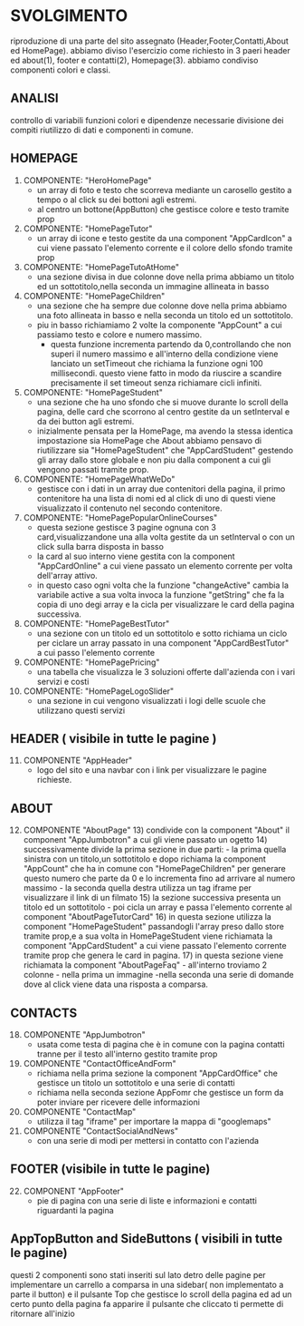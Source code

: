 # SVOLGIMENTO

riproduzione di una parte del sito assegnato (Header,Footer,Contatti,About ed HomePage).
abbiamo diviso l'esercizio come richiesto in 3 paeri header ed about(1), footer e contatti(2), Homepage(3).
abbiamo condiviso componenti colori e classi.

## ANALISI
controllo di variabili funzioni colori e dipendenze necessarie
divisione dei compiti
riutilizzo di dati e componenti in comune.



## HOMEPAGE
1) COMPONENTE: "HeroHomePage"
    - un array di foto e testo che scorreva mediante un carosello gestito a tempo o al click su dei bottoni agli estremi.
    - al centro un bottone(AppButton) che gestisce colore e testo tramite prop
2) COMPONENTE: "HomePageTutor"
    - un array di icone e testo gestite da una component "AppCardIcon" a cui viene passato l'elemento corrente e il colore dello sfondo tramite prop
3) COMPONENTE: "HomePageTutoAtHome"
    - una sezione divisa in due colonne dove nella prima abbiamo un titolo ed un sottotitolo,nella seconda un immagine allineata in basso
4) COMPONENTE: "HomePageChildren"
    - una sezione che ha sempre due colonne dove nella prima abbiamo una foto allineata in basso e nella seconda un titolo ed un sottotitolo.
    - piu in basso richiamiamo 2 volte la componente "AppCount" a cui passiamo testo e colore e numero massimo.
        - questa funzione incrementa partendo da 0,controllando che non superi il numero massimo e all'interno della condizione viene lanciato un setTimeout che richiama la funzione ogni 100 millisecondi. questo viene fatto in modo da riuscire a scandire precisamente il set timeout senza richiamare cicli infiniti.
5) COMPONENTE: "HomePageStudent"
    - una sezione che ha uno sfondo che si muove durante lo scroll della pagina, delle card che scorrono al centro gestite da un setInterval e da dei button agli estremi.
    - inizialmente pensata per la HomePage, ma avendo la stessa identica impostazione sia HomePage che About abbiamo pensavo di riutilizzare sia "HomePageStudent" che "AppCardStudent" gestendo gli array dallo store globale e non piu dalla component a cui gli vengono passati tramite prop.
6) COMPONENTE: "HomePageWhatWeDo"
    - gestisce con i dati in un array due contenitori della pagina, il primo contenitore ha una lista di nomi ed al click di uno di questi viene visualizzato il contenuto nel secondo contenitore.
7) COMPONENTE: "HomePagePopularOnlineCourses"
    - questa sezione gestisce 3 pagine ognuna con 3 card,visualizzandone una alla volta gestite da un setInterval o con un click sulla barra disposta in basso
    - la card al suo interno viene gestita con la component "AppCardOnline" a cui viene passato un elemento corrente per volta dell'array attivo.
    - in questo caso ogni volta che la funzione "changeActive" cambia la variabile active a sua volta invoca la funzione "getString" che fa la copia di uno degi array e la cicla per visualizzare le card della pagina successiva.
8) COMPONENTE: "HomePageBestTutor"
    - una sezione con un titolo ed un sottotitolo e sotto richiama un ciclo per ciclare un array passato in una component "AppCardBestTutor" a cui passo l'elemento corrente
9) COMPONENTE: "HomePagePricing"
    - una tabella che visualizza le 3 soluzioni offerte dall'azienda con i vari servizi e costi
10) COMPONENTE: "HomePageLogoSlider"
    - una sezione in cui vengono visualizzati i logi delle scuole che utilizzano questi servizi



## HEADER   ( visibile in tutte le pagine )
11) COMPONENTE "AppHeader"   
    - logo del sito e una navbar con i link per visualizzare le pagine richieste.

## ABOUT
12) COMPONENTE "AboutPage"
    13) condivide con la component "About" il component "AppJumbotron" a cui gli viene passato un ogetto
    14) successivamente divide la prima sezione in due parti:
        - la prima quella sinistra con un titolo,un sottotitolo e dopo richiama la component "AppCount" che ha in comune con "HomePageChildren" per generare questo numero che parte da 0 e lo incrementa fino ad arrivare al numero massimo
        - la seconda quella destra utilizza un tag iframe per visualizzare il link di un filmato
    15) la sezione successiva presenta un titolo ed un sottotitolo
        - poi cicla un array e passa l'elemento corrente al component "AboutPageTutorCard"
    16) in questa sezione utilizza la component "HomePageStudent" passandogli l'array preso dallo store tramite prop,e a sua volta in HomePageStudent viene richiamata la component "AppCardStudent" a cui viene passato l'elemento corrente tramite prop che genera le card in pagina.
    17) in questa sezione viene richiamata la component "AboutPageFaq"
        - all'interno troviamo 2 colonne 
            - nella prima un immagine
            -nella seconda una serie di domande dove al click viene data una risposta a comparsa.



## CONTACTS
18) COMPONENTE "AppJumbotron"
    - usata come testa di pagina che è in comune con la pagina contatti tranne per il testo all'interno gestito tramite prop
19) COMPONENTE "ContactOfficeAndForm"
    - richiama nella prima sezione la component "AppCardOffice" che gestisce un titolo un sottotitolo e una serie di contatti
    - richiama nella seconda sezione AppFomr che gestisce un form da poter inviare per ricevere delle informazioni
20) COMPONENTE "ContactMap"
    - utilizza il tag "iframe" per importare la mappa di "googlemaps"
21) COMPONENTE "ContactSocialAndNews"
    - con una serie di modi per mettersi in contatto con l'azienda

## FOOTER    (visibile in tutte le pagine)
22) COMPONENT "AppFooter"
    -   pie di pagina con una serie di liste e informazioni e contatti riguardanti la pagina

## AppTopButton and SideButtons ( visibili in tutte le pagine)
questi 2 componenti sono stati inseriti sul lato detro delle pagine per implementare un carrello a comparsa in una sidebar( non implementato a parte il button)
e il pulsante Top che gestisce lo scroll della pagina ed ad un certo punto della pagina fa apparire il pulsante che cliccato ti permette di ritornare all'inizio

    
